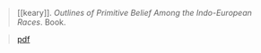 > [[keary]]. *Outlines of Primitive Belief Among the Indo-European Races*.  Book.

> [pdf](a/c-keary1882.pdf)